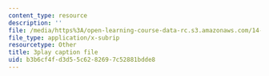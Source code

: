 ```yaml
---
content_type: resource
description: ''
file: /media/https%3A/open-learning-course-data-rc.s3.amazonaws.com/14-13-psychology-and-economics-spring-2020/b3b6cf4fd3d55c6282697c52881bdde8_8WhNaFsFC8I.vtt
file_type: application/x-subrip
resourcetype: Other
title: 3play caption file
uid: b3b6cf4f-d3d5-5c62-8269-7c52881bdde8
---
```


